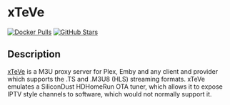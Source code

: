 # xTeVe

[![Docker Pulls](https://img.shields.io/docker/pulls/dnsforge/xteve?style=flat-square&color=607D8B&label=docker%20pulls&logo=docker)](https://hub.docker.com/r/dnsforge/xteve)
[![GitHub Stars](https://img.shields.io/github/stars/xteve-project/xTeVe?style=flat-square&color=607D8B&label=github%20stars&logo=github)](https://github.com/xteve-project/xTeVe)

## Description

[xTeVe](https://xteve.de/) is a M3U proxy server for Plex, Emby and any client and provider which supports the .TS and .M3U8 (HLS) streaming formats. xTeVe emulates a SiliconDust HDHomeRun OTA tuner, which allows it to expose IPTV style channels to software, which would not normally support it.
